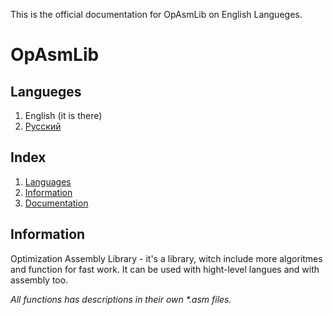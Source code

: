 This is the official documentation for OpAsmLib on English Langueges.
# OpAsmLib

## Langueges
1. English (it is there)
2. [Русский](https://github.com/GamesAdmin/OpAsmLib/blob/master/README_RU.md)

## Index
1. [Languages](#languages)
2. [Information](#information)
3. [Documentation](#documentation)

## Information
Optimization Assembly Library - it's a library, witch include more algoritmes and function for fast work. It can be used with hight-level langues and with assembly too.

_All functions has descriptions in their own *.asm files._

